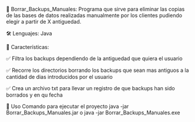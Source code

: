 📌 Borrar_Backups_Manuales: Programa que sirve para eliminar las copias de las bases de datos realizadas manualmente por los clientes pudiendo elegir a partir de X antiguedad.

🛠️ Lenguajes: Java

📜 Características:

✅ Filtra los backups dependiendo de la antiguedad que quiera el usuario

✅ Recorre los directorios borrando los backups que sean mas antiguos a la cantidad de dias introducidos por el usuario

✅ Crea un archivo txt para llevar un registro de que backups han sido borrados y en qu fecha

🚀 Uso
Comando para ejecutar el proyecto
java -jar Borrar_Backups_Manuales.jar
o
java -jar Borrar_Backups_Manuales.exe
